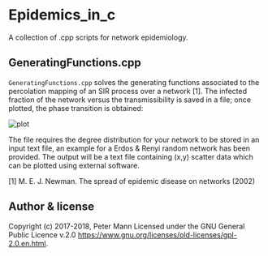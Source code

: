 # Epidemics_in_c
A collection of .cpp scripts for network epidemiology. 

## GeneratingFunctions.cpp

`GeneratingFunctions.cpp` solves the generating functions associated to the percolation mapping of an SIR process over a network [1]. The infected fraction of the network versus the transmissibility is saved in a file; once plotted, the phase transition is obtained: 


![plot](https://user-images.githubusercontent.com/29250174/45455013-9c3bea00-b6dd-11e8-9a3a-c69a96fb00e9.png)

The file requires the degree distribution for your network to be stored in an input text file, an example for a Erdos & Renyi random network has been provided. The output will be a text file containing (x,y) scatter data which can be plotted using external software. 

[1] M. E. J. Newman. The spread of epidemic disease on networks (2002)

## Author & license 
Copyright (c) 2017-2018, Peter Mann 
Licensed under the GNU General Public Licence v.2.0 <https://www.gnu.org/licenses/old-licenses/gpl-2.0.en.html>.
